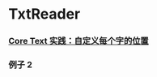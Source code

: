 # TxtReader



###  [Core Text 实践：自定义每个字的位置](https://juejin.cn/post/6942410238125408270#heading-12)



### 例子 2
